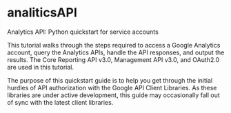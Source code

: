 # analiticsAPI
Analytics API: Python quickstart for service accounts

This tutorial walks through the steps required to access a Google Analytics account, query the Analytics APIs, handle the API responses, and output the results. The Core Reporting API v3.0, Management API v3.0, and OAuth2.0 are used in this tutorial. 

The purpose of this quickstart guide is to help you get through the initial hurdles of API authorization with the Google API Client Libraries. As these libraries are under active development, this guide may occasionally fall out of sync with the latest client libraries.
